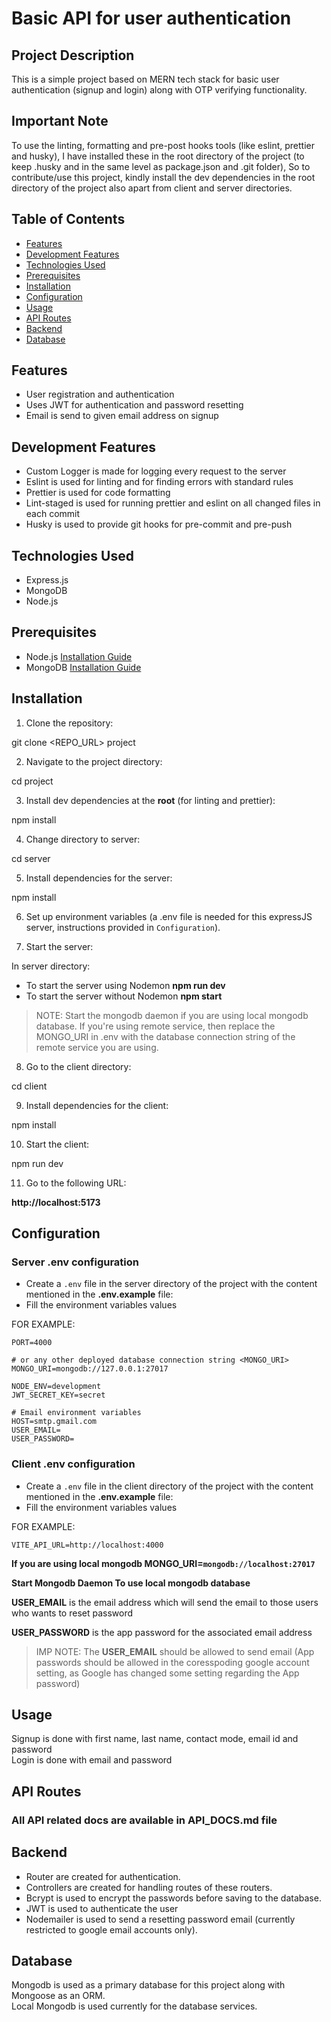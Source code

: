 # Basic API for user authentication

## Project Description

This is a simple project based on MERN tech stack for basic user authentication (signup and login) along with OTP verifying functionality.

## Important Note

To use the linting, formatting and pre-post hooks tools (like eslint, prettier and husky), I have installed these in the root directory of the project (to keep .husky and in the same level as package.json and .git folder), So to contribute/use this project, kindly install the dev dependencies in the root directory of the project also apart from client and server directories.

## Table of Contents

- [Features](#features)
- [Development Features](#development-features)
- [Technologies Used](#technologies-used)
- [Prerequisites](#prerequisites)
- [Installation](#installation)
- [Configuration](#configuration)
- [Usage](#usage)
- [API Routes](#api-routes)
- [Backend](#backend)
- [Database](#database)

## Features

- User registration and authentication
- Uses JWT for authentication and password resetting
- Email is send to given email address on signup

## Development Features

- Custom Logger is made for logging every request to the server
- Eslint is used for linting and for finding errors with standard rules
- Prettier is used for code formatting
- Lint-staged is used for running prettier and eslint on all changed files in each commit
- Husky is used to provide git hooks for pre-commit and pre-push

## Technologies Used

- Express.js
- MongoDB
- Node.js

## Prerequisites

- Node.js [Installation Guide](https://nodejs.org/)
- MongoDB [Installation Guide](https://docs.mongodb.com/manual/installation/)

## Installation

1. Clone the repository:

git clone <REPO_URL> project

2. Navigate to the project directory:

cd project

3. Install dev dependencies at the **root** (for linting and prettier):

npm install

4. Change directory to server:

cd server

5. Install dependencies for the server:

npm install

6. Set up environment variables (a .env file is needed for this expressJS server, instructions provided in `Configuration`).

7. Start the server:

In server directory:

- To start the server using Nodemon **npm run dev**
- To start the server without Nodemon **npm start**

> NOTE: Start the mongodb daemon if you are using local mongodb database. If you're using remote service, then replace the MONGO_URI in .env with the database connection string of the remote service you are using.

8. Go to the client directory:

cd client

9. Install dependencies for the client:

npm install

10. Start the client:

npm run dev

11. Go to the following URL:

**http://localhost:5173**

## Configuration

### Server .env configuration

- Create a `.env` file in the server directory of the project with the content mentioned in the **.env.example** file:
- Fill the environment variables values

FOR EXAMPLE:

```.env
PORT=4000

# or any other deployed database connection string <MONGO_URI>
MONGO_URI=mongodb://127.0.0.1:27017

NODE_ENV=development
JWT_SECRET_KEY=secret

# Email environment variables
HOST=smtp.gmail.com
USER_EMAIL=
USER_PASSWORD=
```

### Client .env configuration

- Create a `.env` file in the client directory of the project with the content mentioned in the **.env.example** file:
- Fill the environment variables values

FOR EXAMPLE:

```.env
VITE_API_URL=http://localhost:4000
```

**If you are using local mongodb MONGO_URI=`mongodb://localhost:27017`**

**Start Mongodb Daemon To use local mongodb database**

**USER_EMAIL** is the email address which will send the email to those users who wants to reset password

**USER_PASSWORD** is the app password for the associated email address

> IMP NOTE: The **USER_EMAIL** should be allowed to send email (App passwords should be allowed in the coresspoding google account setting, as Google has changed some setting regarding the App password)

## Usage

Signup is done with first name, last name, contact mode, email id and password  
Login is done with email and password

## API Routes

### All API related docs are available in API_DOCS.md file

## Backend

- Router are created for authentication.
- Controllers are created for handling routes of these routers.
- Bcrypt is used to encrypt the passwords before saving to the database.
- JWT is used to authenticate the user
- Nodemailer is used to send a resetting password email (currently restricted to google email accounts only).

## Database

Mongodb is used as a primary database for this project along with Mongoose as an ORM.  
Local Mongodb is used currently for the database services.
